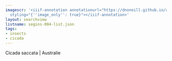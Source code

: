```yaml
---
imagescr: '<iiif-annotation annotationurl="https://dnoneill.github.io/annotate/annotations/segins-004-3.json"
  styling="{''image_only'': true}"></iiif-annotation>'
layout: searchview
listname: segins-004-list.json
tags:
- insects
- cicada
---
```

Cicada saccata | Australie